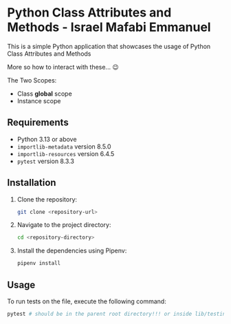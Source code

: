 # Python Class Attributes and Methods - Israel Mafabi Emmanuel

This is a simple Python application that showcases the usage of Python Class Attributes and Methods

More so how to interact with these... 😉

The Two Scopes:

- Class **global** scope
- Instance scope

## Requirements

- Python 3.13 or above
- `importlib-metadata` version 8.5.0
- `importlib-resources` version 6.4.5
- `pytest` version 8.3.3

## Installation

1. Clone the repository:
    ```sh
    git clone <repository-url>
    ```

2. Navigate to the project directory:
    ```sh
    cd <repository-directory>
    ```

3. Install the dependencies using Pipenv:
    ```sh
    pipenv install
    ```

## Usage

To run tests on the file, execute the following command:
```sh
pytest # should be in the parent root directory!!! or inside lib/testing
```